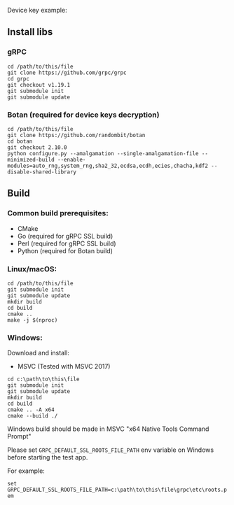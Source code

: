Device key example:

## Install libs

### gRPC

```
cd /path/to/this/file
git clone https://github.com/grpc/grpc
cd grpc
git checkout v1.19.1
git submodule init
git submodule update
```

### Botan (required for device keys decryption)

```
cd /path/to/this/file
git clone https://github.com/randombit/botan
cd botan
git checkout 2.10.0
python configure.py --amalgamation --single-amalgamation-file --minimized-build --enable-modules=auto_rng,system_rng,sha2_32,ecdsa,ecdh,ecies,chacha,kdf2 --disable-shared-library
```

## Build

### Common build prerequisites:

- CMake
- Go (required for gRPC SSL build)
- Perl (required for gRPC SSL build)
- Python (required for Botan build)

### Linux/macOS:

```
cd /path/to/this/file
git submodule init
git submodule update
mkdir build
cd build
cmake ..
make -j $(nproc)
```


### Windows:

Download and install:

- MSVC (Tested with MSVC 2017)

```
cd c:\path\to\this\file
git submodule init
git submodule update
mkdir build
cd build
cmake .. -A x64
cmake --build ./
```

Windows build should be made in MSVC "x64 Native Tools Command Prompt"

Please set `GRPC_DEFAULT_SSL_ROOTS_FILE_PATH` env variable on Windows before starting the test app.

For example:

`set GRPC_DEFAULT_SSL_ROOTS_FILE_PATH=c:\path\to\this\file\grpc\etc\roots.pem`
